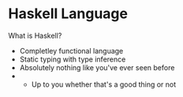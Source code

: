 # Haskell Language
What is Haskell?
* Completley functional language
* Static typing with type inference 
* Absolutely nothing like you've ever seen before
* * Up to you whether that's a good thing or not 
